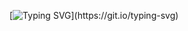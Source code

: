 [![Typing SVG](https://readme-typing-svg.herokuapp.com/?lines=Olá!+Sou+a+Tata+(Tabata+Souto);É+um+prazer+te+conhecer!)](https://git.io/typing-svg)
